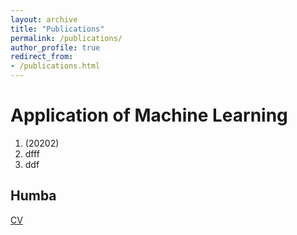 ```yaml
---
layout: archive
title: "Publications"
permalink: /publications/
author_profile: true
redirect_from: 
- /publications.html
---
```


# Application of Machine Learning

1. (20202) 
2. dfff
3. ddf

## Humba

[CV](https://drive.google.com/file/d/1Nx2ZeX6519irIyahuJdtywGXRxZnE_Kg/view?usp=sharing)

